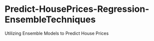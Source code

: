 # Predict-HousePrices-Regression-EnsembleTechniques
Utilizing Ensemble Models to Predict House Prices
